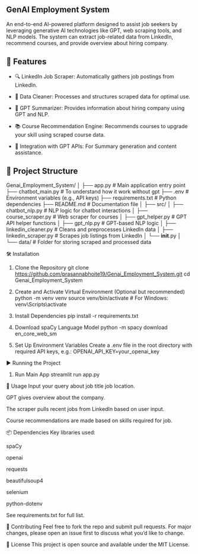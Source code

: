 ## GenAI Employment System 
An end-to-end AI-powered platform designed to assist job seekers by leveraging generative AI technologies like GPT, web scraping tools, and NLP models. The system can extract job-related data from LinkedIn, recommend courses, and provide overview about hiring company.

## 🚀 Features    
  * 🔍 LinkedIn Job Scraper: Automatically gathers job postings from LinkedIn.
  
  * 🧹 Data Cleaner: Processes and structures scraped data for optimal use.
  
  * 💬 GPT Summarizer: Provides information about hiring company using GPT and NLP.
  
  * 📚 Course Recommendation Engine: Recommends courses to upgrade your skill using scraped course data.
  
  * 🔗 Integration with GPT APIs: For Summary generation and content assistance.

## 🧱 Project Structure
  Genai_Employment_System/
    │
    ├── app.py                   # Main application entry point
    ├── chatbot_main.py          # To understand how it work without gpt
    ├── .env                     # Environment variables (e.g., API keys)
    ├── requirements.txt         # Python dependencies
    ├── README.md                # Documentation file
    │
    ├── src/
    │   ├── chatbot_nlp.py       # NLP logic for chatbot interactions
    │   ├── course_scraper.py    # Web scraper for courses
    │   ├── gpt_helper.py        # GPT API helper functions
    │   ├── gpt_nlp.py           # GPT-based NLP logic
    │   ├── linkedin_cleaner.py  # Cleans and preprocesses LinkedIn data
    │   ├── linkedin_scraper.py  # Scrapes job listings from LinkedIn
    │   └── __init__.py
    │
    └── data/                    # Folder for storing scraped and processed data

🛠️ Installation

  1. Clone the Repository
     git clone https://github.com/prasannabhoite19/Genai_Employment_System.git
     cd Genai_Employment_System

  2. Create and Activate Virtual Environment (Optional but recommended)
     python -m venv venv
     source venv/bin/activate  # For Windows: venv\Scripts\activate

  3. Install Dependencies
     pip install -r requirements.txt

  4. Download spaCy Language Model
     python -m spacy download en_core_web_sm
     
  5. Set Up Environment Variables
     Create a .env file in the root directory with required API keys, e.g.:
     OPENAI_API_KEY=your_openai_key

▶️ Running the Project
  1. Run Main App
     streamlit run app.py

🤖 Usage
  Input your query about job title job location.

  GPT gives overview about the company.
  
  The scraper pulls recent jobs from LinkedIn based on user input.
  
  Course recommendations are made based on skills required for job.

📦 Dependencies
Key libraries used:

  spaCy
  
  openai
  
  requests
  
  beautifulsoup4
  
  selenium
  
  python-dotenv

See requirements.txt for full list.

🤝 Contributing
Feel free to fork the repo and submit pull requests. For major changes, please open an issue first to discuss what you’d like to change.

📄 License
This project is open source and available under the MIT License.
